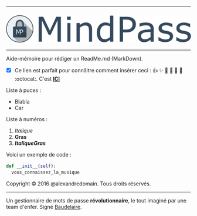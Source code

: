 ﻿---

### [![MindPass](https://raw.githubusercontent.com/MindPass/Code/master/Interface%20graphique/LogoMindPass.png)](https://)

---

Aide-mémoire pour rédiger un ReadMe.md (MarkDown).
- [x] Ce lien est parfait pour connâitre comment insérer ceci : :+1: :sparkles: :camel: :tada: :rocket: :metal: :octocat:. C'est **[ICI](https://guides.github.com/pdfs/markdown-cheatsheet-online.pdf)**

Liste à puces :

* Blabla
* Car

Liste à numéros :

1. *Italique*
2. **Gras**
3. ***ItaliqueGras***

Voici un exemple de code :

```python
def __init__(self):
  vous_connaissez_la_musique
```

Copyright © 2016 @alexandredomain. Tous droits réservés.

---

Un gestionnaire de mots de passe **révolutionnaire**, le tout imaginé par une team d'enfer. Signé [Baudelaire](http://www.google.fr/Baudelaire).